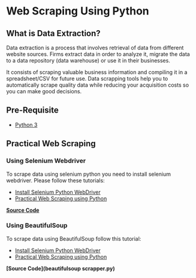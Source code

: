 # Web Scraping Using Python

## What is Data Extraction?
Data extraction is a process that involves retrieval of data from different website sources. Firms extract data in order to analyze it, migrate the data to a data repository (data warehouse) or use it in their businesses.

It consists of scraping valuable business information and compiling it in a spreadsheet/CSV for future use. Data scrapping tools help you to automatically scrape quality data while reducing your acquisition costs so you can make good decisions.

## Pre-Requisite
* [Python 3](https://www.blog.smartspidering.com/how-to-install-python/)

## Practical Web Scraping

### Using Selenium Webdriver
To scrape data using selenium python you need to install selenium webdriver. Please follow these tutorials:

* [Install Selenium Python WebDriver](https://www.blog.smartspidering.com/install-selenium-python-webdriver/)
* [Practical Web Scraping using Python](https://www.blog.smartspidering.com/practical-web-scraping-using-python/)

**[Source Code](econpy_final.py)** 

### Using BeautifulSoup
To scrape data using BeautifulSoup follow this tutorial:

* [Install Selenium Python WebDriver](https://www.blog.smartspidering.com/install-selenium-python-webdriver/)
* [Practical Web Scraping using Python](https://www.blog.smartspidering.com/practical-web-scraping-using-python/)

**[Source Code](beautifulsoup scrapper.py)** 
